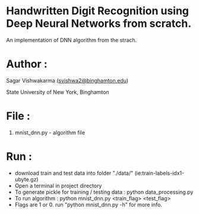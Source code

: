 # Handwritten Digit Recognition using Deep Neural Networks from scratch.

An implementation of DNN algorithm from the strach.

Author :
============
Sagar Vishwakarma (svishwa2@binghamton.edu)

State University of New York, Binghamton


File :
============

1)	mnist_dnn.py                   - algorithm file


Run :
============

- download train and test data into folder "./data/" (ie:train-labels-idx1-ubyte.gz)
- Open a terminal in project directory
- To generate pickle for training / testing data        : python data_processing.py
- To run algorithm                                      : python mnist_dnn.py <train_flag> <test_flag>
- Flags are 1 or 0. run "python mnist_dnn.py -h" for more info.
